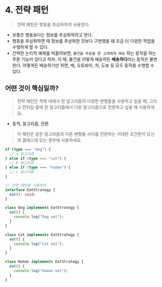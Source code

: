 # 4. 전략 패턴

> 전략 패턴은 행동을 추상화하여 사용한다.

- 보통은 행동보다는 정보를 추상화하려고 한다.
- 행동을 추상화하면 때 정보를 추상화한 것보다 구현했을 떄 조금 더 다양한 작업을 수행하게 할 수 있다.
- 간략한 논리적 예제를 떠올려보면, `물건을 주문을 한 고객에게 배송` 하는 동작을 하는 주문 기능이 있다고 하자. 이 때, 물건을 어떻게 배송하든 **배송하다**라는 동작은 불변한다. 어떻게든 배송하기만 하면, 배, 오토바이, 차, 도보 등 모두 동작을 수행할 수 있다.

## 어떤 것이 핵심일까?

> 전략 패턴은 객체 내에서 한 알고리즘의 다양한 변형들을 사용하고 싶을 때, 그리고 런타임 중에 한 알고리즘에서 다른 알고리즘으로 전환하고 싶을 때 사용하세요.

- 동적, 알고리즘, 전환

> 이 패턴은 같은 알고리즘의 다른 변형들 사이를 전환하는 거대한 조건문이 당신의 클래스에 있는 경우에 사용하세요.

```ts
if (type === "dog") {
  // a 알고리즘
} else if (type === "cat") {
  // b 알고리즘
} else if (type === "human") {
  // c 알고리즘
}

// 전략 패턴을 사용하면
interface EatStrategy {
  eat(): void;
}

class Dog implements EatStrategy {
  eat() {
    console.log("Dog eat");
  }
}

class Cat implements EatStrategy {
  eat() {
    console.log("Cat eat");
  }
}

class Human implements EatStrategy {
  eat() {
    console.log("Human eat");
  }
}
```
